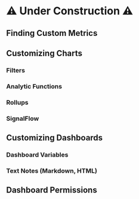 # ⚠️ Under Construction ⚠️
## Finding Custom Metrics

## Customizing Charts
### Filters

### Analytic Functions

### Rollups

### SignalFlow

## Customizing Dashboards
### Dashboard Variables

### Text Notes (Markdown, HTML)

## Dashboard Permissions